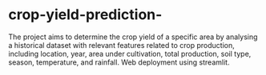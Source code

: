 # crop-yield-prediction-

The project aims to determine the crop yield of a specific area by analysing a historical dataset with relevant features related to crop production, including location, year, area under cultivation, total production, soil type, season, temperature, and rainfall. Web deployment using streamlit.
